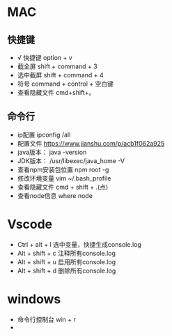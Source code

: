 # MAC

## 快捷键
- √  快捷键 option + v
- 截全屏 shift + command + 3
- 选中截屏 shift + command + 4
- 符号 command + control + 空白键
- 查看隐藏文件 cmd+shift+。


## 命令行
- ip配置 ipconfig /all
- 配置文件 https://www.jianshu.com/p/acb1f062a925
- java版本：  java -version
- JDK版本： /usr/libexec/java_home -V
- 查看npm安装包位置 npm root -g
- 修改环境变量 vim ~/.bash_profile
- 查看隐藏文件 cmd + shift + .(点)
- 查看node信息 where node


# Vscode
- Ctrl + alt + l 选中变量，快捷生成console.log
- Alt + shift + c 注释所有console.log
- Alt + shift + u 启用所有console.log
- Alt + shift + d 删除所有console.log


# windows
- 命令行控制台 win + r
- 